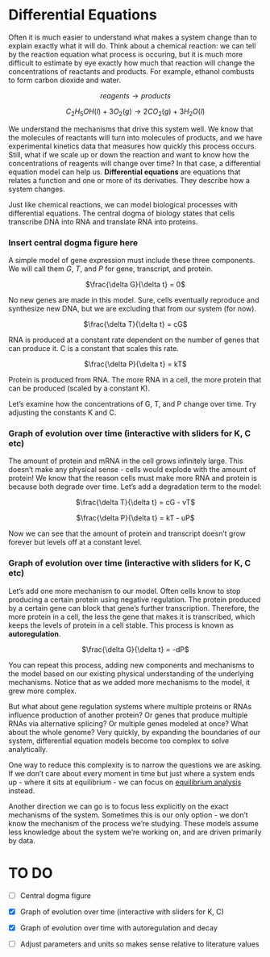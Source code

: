 # Differential Equations

Often it is much easier to understand what makes a system change than to explain exactly what it will do. Think about a chemical reaction: we can tell by the reaction equation what process is occuring, but it is much more difficult to estimate by eye exactly how much that reaction will change the concentrations of reactants and products. For example, ethanol combusts to form carbon dioxide and water.

<center>

$reagents \rightarrow products$

$C_2 H_5 OH(l) + 3O_2 (g) \rightarrow 2CO_2(g) + 3H_2O(l)$ 

</center>

We understand the mechanisms that drive this system well. We know that the molecules of reactants will turn into molecules of products, and we have experimental kinetics data that measures how quickly this process occurs. Still, what if we scale up or down the reaction and want to know how the concentrations of reagents will change over time? In that case, a differential equation model can help us. **Differential equations** are equations that relates a function and one or more of its derivaties. They describe how a system changes.

Just like chemical reactions, we can model biological processes with differential equations. The central dogma of biology states that cells transcribe DNA into RNA and translate RNA into proteins.

### Insert central dogma figure here

A simple model of gene expression must include these three components. We will call them $G$, $T$, and $P$ for gene, transcript, and protein.

<center>

$\frac{\delta G}{\delta t} = 0$
 
</center>

No new genes are made in this model. Sure, cells eventually reproduce and synthesize new DNA, but we are excluding that from our system (for now).

<center>

$\frac{\delta T}{\delta t} = cG$
 
</center>

RNA is produced at a constant rate dependent on the number of genes that can produce it. C is a constant that scales this rate.

<center>

$\frac{\delta P}{\delta t} = kT$
 
</center>

Protein is produced from RNA. The more RNA in a cell, the more protein that can be produced (scaled by a constant K). 

Let’s examine how the concentrations of G, T, and P change over time. Try adjusting the constants K and C.

### Graph of evolution over time (interactive with sliders for K, C etc)

The amount of protein and mRNA in the cell grows infinitely large. This doesn’t make any physical sense - cells would explode with the amount of protein! We know that the reason cells must make more RNA and protein is because both degrade over time. Let’s add a degradation term to the model:

<center>

$\frac{\delta T}{\delta t} = cG - vT$

$\frac{\delta P}{\delta t} = kT - uP$

</center>

Now we can see that the amount of protein and transcript doesn’t grow forever but levels off at a constant level. 

### Graph of evolution over time (interactive with sliders for K, C etc)

Let’s add one more mechanism to our model. Often cells know to stop producing a certain protein using negative regulation. The protein produced by a certain gene can block that gene’s further transcription. Therefore, the more protein in a cell, the less the gene that makes it is transcribed, which keeps the levels of protein in a cell stable. This process is known as **autoregulation**.

<center>

$\frac{\delta G}{\delta t} = -dP$

</center>

You can repeat this process, adding new components and mechanisms to the model based on our existing physical understanding of the underlying mechanisms. Notice that as we added more mechanisms to the model, it grew more complex.

But what about gene regulation systems where multiple proteins or RNAs influence production of another protein? Or genes that produce multiple RNAs via alternative splicing? Or multiple genes modeled at once? What about the whole genome? Very quickly, by expanding the boundaries of our system, differential equation models become too complex to solve analytically. 

One way to reduce this complexity is to narrow the questions we are asking. If we don’t care about every moment in time but just where a system ends up - where it sits at equilibrium - we can focus on [equilibrium analysis](equilibriumanalysis.md) instead.

Another direction we can go is to focus less explicitly on the exact mechanisms of the system. Sometimes this is our only option - we don’t know the mechanism of the process we’re studying. These models assume less knowledge about the system we’re working on, and are driven primarily by data. 


# TO DO

- [ ] Central dogma figure
- [x] Graph of evolution over time (interactive with sliders for K, C)
- [x] Graph of evolution over time with autoregulation and decay
- [ ] Adjust parameters and units so makes sense relative to literature values

